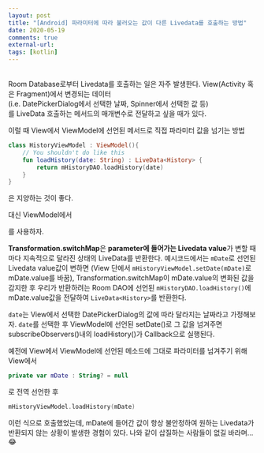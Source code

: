```yaml
---
layout: post
title: "[Android] 파라미터에 따라 불러오는 값이 다른 Livedata를 호출하는 방법"
date: 2020-05-19
comments: true
external-url:
tags: [kotlin]
---
```


<br>
Room Database로부터 Livedata를 호출하는 일은 자주 발생한다. View(Activity 혹은 Fragment)에서 변경되는 데이터<br>
(i.e. DatePickerDialog에서 선택한 날짜, Spinner에서 선택한 값 등)<br>
를 LiveData 호출하는 메서드의 매개변수로 전달하고 싶을 때가 있다. 

<!-- more -->

이럴 때 View에서 ViewModel에 선언된 메서드로 직접 파라미터 값을 넘기는 방법

```kotlin
class HistoryViewModel : ViewModel(){
    // You shouldn't do like this
    fun loadHistory(date: String) : LiveData<History> {
        return mHistoryDAO.loadHistory(date)
    }
}
```
은 지양하는 것이 좋다.

대신 ViewModel에서

<script src="https://gist.github.com/jjjlyn/a4aba9810a39243d4791d99956590a61.js"></script>

를 사용하자. 

**Transformation.switchMap**은 **parameter에 들어가는 Livedata value**가 변할 때마다 지속적으로 달라진 상태의 LiveData를 반환한다.
예시코드에서는 `mDate`로 선언된 Livedata value값이 변하면 (View 단에서 `mHistoryViewModel.setDate(mDate)`로 mDate.value를 바꿈), Transformation.switchMap이 mDate.value의 변화된 값을 감지한 후 우리가 반환하려는 Room DAO에 선언된 `mHistoryDAO.loadHistory()`에 mDate.value값을 전달하여 `LiveData<History>`를 반환한다. 

<script src="https://gist.github.com/jjjlyn/219b45f25050ff6580d7d368b82f3ad2.js"></script>

`date`는 View에서 선택한 DatePickerDialog의 값에 따라 달라지는 날짜라고 가정해보자. `date`를 선택한 후 ViewModel에 선언된 setDate()로 그 값을 넘겨주면 subscribeObservers()내의 loadHistory()가 Callback으로 실행된다.

<script src="https://gist.github.com/jjjlyn/05df4111bfcce4116d1a77ac3e95fd2a.js"></script>

예전에 View에서 ViewModel에 선언된 메소드에 그대로 파라미터를 넘겨주기 위해 View에서

```kotlin
private var mDate : String? = null
```

로 전역 선언한 후

```kotlin
mHistoryViewModel.loadHistory(mDate)
```

이런 식으로 호출했었는데, mDate에 들어간 값이 항상 불안정하여 원하는 Livedata가 반환되지 않는 상황이 발생한 경험이 있다.
나와 같이 삽질하는 사람들이 없길 바라며... &#128514;